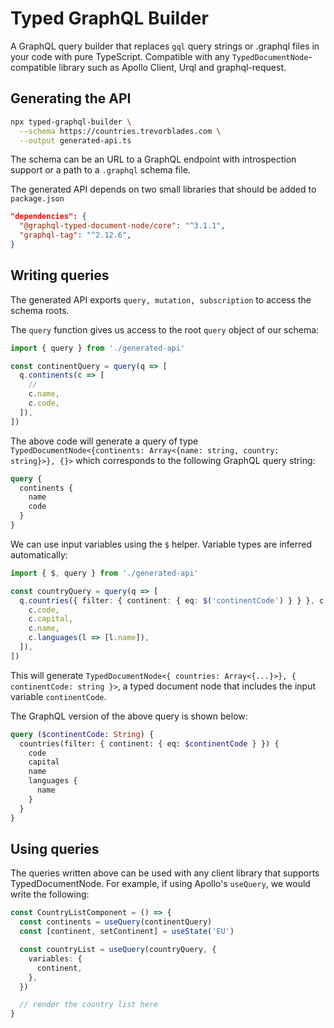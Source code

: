 # Typed GraphQL Builder

A GraphQL query builder that replaces `gql` query strings or .graphql files in your code with pure TypeScript. Compatible with any `TypedDocumentNode`-compatible library such as Apollo Client, Urql and graphql-request.

## Generating the API

```bash
npx typed-graphql-builder \
  --schema https://countries.trevorblades.com \
  --output generated-api.ts
```

The schema can be an URL to a GraphQL endpoint with introspection support or a path to a `.graphql` schema file.

The generated API depends on two small libraries that should be added to `package.json`

```json
"dependencies": {
  "@graphql-typed-document-node/core": "^3.1.1",
  "graphql-tag": "^2.12.6",
}
```

## Writing queries

The generated API exports `query, mutation, subscription` to access the schema roots.

The `query` function gives us access to the root `query` object of our schema:

```typescript
import { query } from './generated-api'

const continentQuery = query(q => [
  q.continents(c => [
    //
    c.name,
    c.code,
  ]),
])
```

The above code will generate a query of type `TypedDocumentNode<{continents: Array<{name: string, country: string}>}, {}>` which corresponds to the following GraphQL query string:

```graphql
query {
  continents {
    name
    code
  }
}
```

We can use input variables using the `$` helper. Variable types are inferred automatically:

```typescript
import { $, query } from './generated-api'

const countryQuery = query(q => [
  q.countries({ filter: { continent: { eq: $('continentCode') } } }, c => [
    c.code,
    c.capital,
    c.name,
    c.languages(l => [l.name]),
  ]),
])
```

This will generate `TypedDocumentNode<{ countries: Array<{...}>}, { continentCode: string }>`, a typed document node that includes the input variable `continentCode`.

The GraphQL version of the above query is shown below:

```graphql
query ($continentCode: String) {
  countries(filter: { continent: { eq: $continentCode } }) {
    code
    capital
    name
    languages {
      name
    }
  }
}
```

## Using queries

The queries written above can be used with any client library that supports TypedDocumentNode. For example, if using Apollo's `useQuery`, we would write the following:

```typescript
const CountryListComponent = () => {
  const continents = useQuery(continentQuery)
  const [continent, setContinent] = useState('EU')

  const countryList = useQuery(countryQuery, {
    variables: {
      continent,
    },
  })

  // render the country list here
}
```
